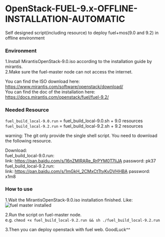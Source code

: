 # OpenStack-FUEL-9.x-OFFLINE-INSTALLATION-AUTOMATIC
Self designed script(including resource) to deploy fuel+mos(9.0 and 9.2) in offline environment

### Environment
1.Install MirantisOpenStack-9.0.iso according to the installation guide by mirantis. <br/>
2.Make sure the fuel-master node can not access the internet.

You can find the ISO download here: https://www.mirantis.com/software/openstack/download/<br/>
You can find the doc of the installation here: https://docs.mirantis.com/openstack/fuel/fuel-9.2/<br/>

### Needed Resource
`fuel_build_local-9.0.run` = fuel_build_local-9.0.sh + 9.0 resources<br/>
`fuel_build_local-9.2.run` = fuel_build_local-9.2.sh + 9.2 resources<br/>
  
warning: The git only provide the single shell script. You need to download the following resource.

Download:<br/>
fuel_build_local-9.0.run:<br/>
link: https://pan.baidu.com/s/16nZMlRARe_RrPYM0T7liJA password: pk37
fuel_build_local-9.2.run:<br/>
link: https://pan.baidu.com/s/1mGkH_2CMxCtTtyKvDVHHBA password: x1m8

### How to use
1.Wait the MirantisOpenStack-9.0.iso installation finished. Like:<br/>
![fuel master installed](https://github.com/BalaBalaYi/OpenStack-FUEL-9.x-OFFLINE-INSTALLATION-AUTOMATIC/raw/master/install.png) 

2.Run the script on fuel-master node. <br/>
e.g. `chmod +x fuel_build_local-9.2.run && sh ./fuel_build_local-9.2.run`

3.Then you can deploy openstack with fuel web. GoodLuck^^


